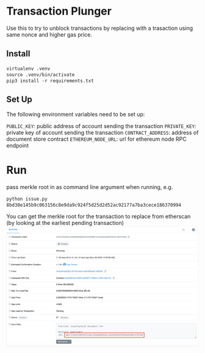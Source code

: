 # Transaction Plunger

Use this to try to unblock transactions by replacing with a trasaction using same nonce and higher gas price. 

## Install


```
virtualenv .venv 
source .venv/bin/activate
pip3 install -r requirements.txt

```
## Set Up

The following environment variables need to be set up:

`PUBLIC_KEY`: public address of account sending the transaction
`PRIVATE_KEY`: private key of account sending the transaction
`CONTRACT_ADDRESS`: address of document store contract
`ETHEREUM_NODE_URL`: url for ethereum node RPC endpoint

# Run

pass merkle root in as command line argument when running, e.g.

```
python issue.py 8bd38e145b9c063156c8e9da9c924f5d25d2d52ac92177a7ba3cece186370994
```

You can get the merkle root for the transaction to replace from etherscan (by looking at the earliest pending transaction)
![Etherscan Screenshot](etherscan_screenshot.png)



